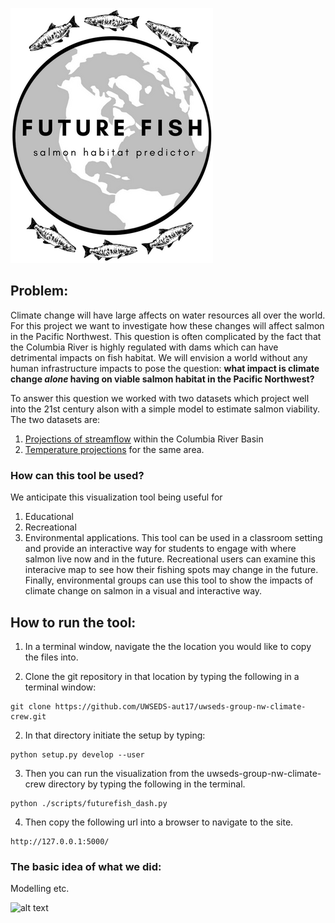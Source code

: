 ![alt text](https://github.com/UWSEDS-aut17/uwseds-group-nw-climate-crew/blob/Katie/futurefish/resources/images/logo_3.png?style=centerme) 

## Problem:
Climate change will have large affects on water resources all over the world. For this project we want to investigate how these changes will affect salmon in the Pacific Northwest. This question is often complicated by the fact that the Columbia River is highly regulated with dams which can have detrimental impacts on fish habitat. We will envision a world without any human infrastructure impacts to pose the question: __what impact is climate change _alone_ having on viable salmon habitat in the Pacific Northwest?__

To answer this question we worked with two datasets which project well into the 21st century alson with a simple model to estimate salmon viability. The two datasets are:
1. [Projections of streamflow](http://hydro.washington.edu/CRCC/) within the Columbia River Basin
2. [Temperature projections](https://www.fs.fed.us/rm/boise/AWAE/projects/NorWeST.html) for the same area.

### How can this tool be used?
We anticipate this visualization tool being useful for 
1. Educational
2. Recreational
3. Environmental 
applications. This tool can be used in a classroom setting and provide an interactive way for students to engage with where salmon live now and in the future. Recreational users can examine this interacive map to see how their fishing spots may change in the future. Finally, environmental groups can use this tool to show the impacts of climate change on salmon in a visual and interactive way. 

## How to run the tool: 
1. In a terminal window, navigate the the location you would like to copy the files into. 

2. Clone the git repository in that location by typing the following in a terminal window: 
~~~~
git clone https://github.com/UWSEDS-aut17/uwseds-group-nw-climate-crew.git
~~~~

2. In that directory initiate the setup by typing: 
~~~~
python setup.py develop --user
~~~~

3. Then you can run the visualization from the uwseds-group-nw-climate-crew directory by typing the following in the terminal. 
~~~~
python ./scripts/futurefish_dash.py
~~~~

4. Then copy the following url into a browser to navigate to the site. 
~~~~
http://127.0.0.1:5000/ 
~~~~

### The basic idea of what we did: 
Modelling etc. 



![alt text](http://hydro.washington.edu/CRCC/assets/img/CRBaerial.jpg)
